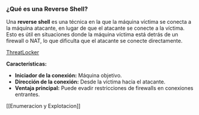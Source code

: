 
### ¿Qué es una Reverse Shell?

Una **reverse shell** es una técnica en la que la máquina víctima se conecta a la máquina atacante, en lugar de que el atacante se conecte a la víctima. Esto es útil en situaciones donde la máquina víctima está detrás de un firewall o NAT, lo que dificulta que el atacante se conecte directamente.


[ThreatLocker](https://www.threatlocker.com/blog/reverse-shells-vs-bind-shells?utm_source=chatgpt.com)

**Características:**

- **Iniciador de la conexión:** Máquina objetivo.
- **Dirección de la conexión:** Desde la víctima hacia el atacante.
- **Ventaja principal:** Puede evadir restricciones de firewalls en conexiones entrantes.

[[Enumeracion y Explotacion]]